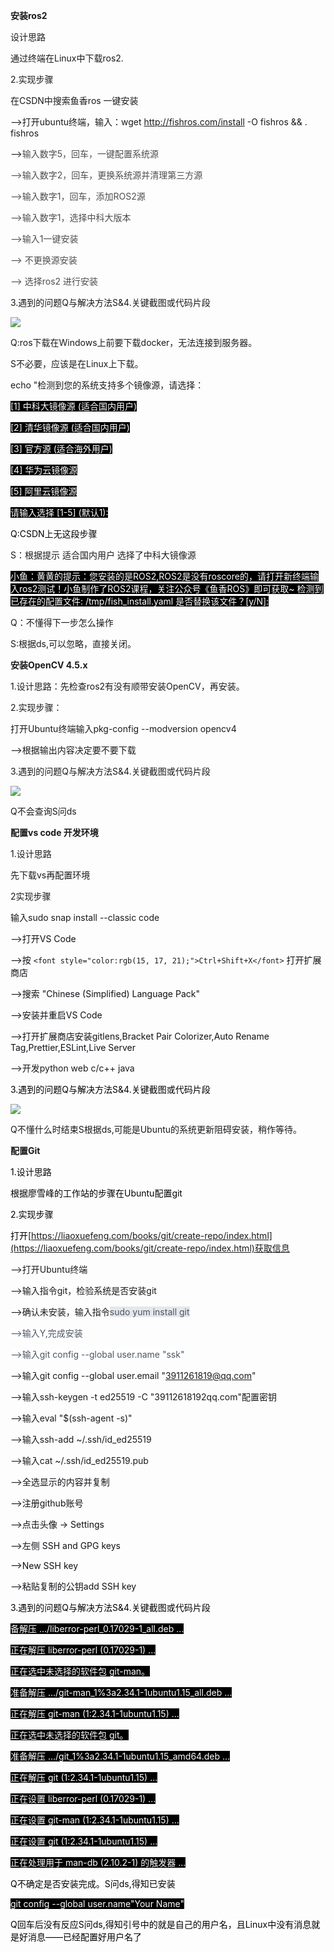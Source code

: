**安装ros2**

设计思路

通过终端在Linux中下载ros2.

2.实现步骤

在CSDN中搜索鱼香ros 一键安装

—>打开ubuntu终端，输入：wget http://fishros.com/install -O fishros && . fishros

—><font style="color:rgb(77, 77, 77);">输入数字5，回车，一键配置系统源</font>

<font style="color:rgb(77, 77, 77);">—>输入数字2，回车，更换系统源并清理第三方源</font>

<font style="color:rgb(77, 77, 77);">—>输入数字1，回车，添加ROS2源</font>

<font style="color:rgb(77, 77, 77);">—>输入数字1，选择中科大版本</font>

<font style="color:rgb(77, 77, 77);">—>输入1一键安装 </font>

<font style="color:rgb(77, 77, 77);">—> 不更换源安装 </font>

<font style="color:rgb(77, 77, 77);">—> 选择ros2 进行安装</font>

3.遇到的问题Q与解决方法S&4.关键截图或代码片段



![](https://cdn.nlark.com/yuque/0/2025/png/61266488/1759930483615-2d83cb9e-228c-4647-89e5-a7dc91ce99c1.png)

Q:ros下载在Windows上前要下载docker，无法连接到服务器。

S不必要，应该是在Linux上下载。

echo "检测到您的系统支持多个镜像源，请选择：

<font style="color:#FFFFFF;background-color:#000000;">[1] 中科大镜像源 (适合国内用户)</font>

<font style="color:#FFFFFF;background-color:#000000;">[2] 清华镜像源 (适合国内用户)</font>

<font style="color:#FFFFFF;background-color:#000000;">[3] 官方源 (适合海外用户)</font>

<font style="color:#FFFFFF;background-color:#000000;">[4] 华为云镜像源</font>

<font style="color:#FFFFFF;background-color:#000000;">[5] 阿里云镜像源</font>

<font style="color:#FFFFFF;background-color:#000000;">请输入选择 [1-5] (默认1):</font>

<font style="color:#000000;background-color:#FFFFFF;">Q:CSDN上无这段步骤</font>

<font style="background-color:#FFFFFF;">S：根据提示 适合国内用户 选择了中科大镜像源</font>

<font style="color:#FFFFFF;background-color:#000000;">小鱼：黄黄的提示：您安装的是ROS2,ROS2是没有roscore的，请打开新终端输入ros2测试！小鱼制作了ROS2课程，关注公众号《鱼香ROS》即可获取~ 检测到已存在的配置文件: /tmp/fish_install.yaml 是否替换该文件？[y/N]: </font>

Q：不懂得下一步怎么操作

S:根据ds,可以忽略，直接关闭。

**安装OpenCV 4.5.x**

1.设计思路：先检查ros2有没有顺带安装OpenCV，再安装。

2.实现步骤：

打开Ubuntu终端输入pkg-config --modversion opencv4

—>根据输出内容决定要不要下载

3.遇到的问题Q与解决方法S&4.关键截图或代码片段



![](https://cdn.nlark.com/yuque/0/2025/png/61266488/1759932683739-d947e2cd-7f42-44eb-8131-8787137e80d6.png)

Q不会查询S问ds

**配置vs code 开发环境**

1.设计思路

先下载vs再配置环境

2实现步骤

输入sudo snap install --classic code

—><font style="color:rgb(15, 17, 21);">打开VS Code</font>

<font style="color:rgb(15, 17, 21);">—>按 </font>`<font style="color:rgb(15, 17, 21);">Ctrl+Shift+X</font>`<font style="color:rgb(15, 17, 21);"> 打开扩展商店</font>

<font style="color:rgb(15, 17, 21);">—>搜索 "Chinese (Simplified) Language Pack"</font>

<font style="color:rgb(15, 17, 21);">—>安装并重启VS Code</font>

<font style="color:rgb(15, 17, 21);">—>打开扩展商店安装gitlens,Bracket Pair Colorizer,Auto Rename Tag,Prettier,ESLint,Live Server</font>

—>开发python web c/c++ java 

<font style="color:#000000;background-color:#FFFFFF;">3.遇到的问题Q与解决方法S&4.关键截图或代码片段</font>

<font style="color:rgb(15, 17, 21);"></font>

![](https://cdn.nlark.com/yuque/0/2025/png/61266488/1760084890236-1806ee41-a275-407c-a79e-c8fd1d4ab04f.png)

Q不懂什么时结束S根据ds,可能是Ubuntu的系统更新阻碍安装，稍作等待。

**配置Git**

<font style="color:#000000;background-color:#FFFFFF;">1.设计思路</font>

<font style="color:#000000;background-color:#FFFFFF;">根据廖雪峰的工作站的步骤在Ubuntu配置git</font>

<font style="color:#000000;background-color:#FFFFFF;">2.实现步骤</font>

<font style="color:#000000;background-color:#FFFFFF;">打开</font>[https://liaoxuefeng.com/books/git/create-repo/index.html](https://liaoxuefeng.com/books/git/create-repo/index.html)获取信息

—>打开Ubuntu终端

—>输入指令git，检验系统是否安装git

—>确认未安装，输入指令<font style="color:rgb(75, 85, 99);background-color:rgb(229, 231, 235);">sudo yum install git</font>

<font style="color:rgb(75, 85, 99);background-color:#FFFFFF;">—>输入Y,完成安装</font>

<font style="color:rgb(75, 85, 99);background-color:#FFFFFF;">—>输入git config --global user.name "ssk"</font>

—>输入git config --global user.email "3911261819@qq.com"

—>输入ssh-keygen -t ed25519 -C "39112618192qq.com"配置密钥

—>输入eval "$(ssh-agent -s)"

—>输入ssh-add ~/.ssh/id_ed25519

—>输入cat ~/.ssh/id_ed25519.pub

—><font style="color:rgb(15, 17, 21);">全选显示的内容并复制</font>

<font style="color:rgb(15, 17, 21);">—>注册github账号</font>

<font style="color:rgb(15, 17, 21);">—>点击头像 → Settings</font>

<font style="color:rgb(15, 17, 21);">—>左侧 SSH and GPG keys</font>

<font style="color:rgb(15, 17, 21);">—>New SSH key</font>

<font style="color:rgb(15, 17, 21);">—>粘贴复制的公钥add SSH key</font>

<font style="color:#000000;background-color:#FFFFFF;">3.遇到的问题Q与解决方法S&4.关键截图或代码片段</font>

<font style="color:#FFFFFF;background-color:#000000;">备解压 .../liberror-perl_0.17029-1_all.deb  ...</font>

<font style="color:#FFFFFF;background-color:#000000;">正在解压 liberror-perl (0.17029-1) ...</font>

<font style="color:#FFFFFF;background-color:#000000;">正在选中未选择的软件包 git-man。</font>

<font style="color:#FFFFFF;background-color:#000000;">准备解压 .../git-man_1%3a2.34.1-1ubuntu1.15_all.deb  ...</font>

<font style="color:#FFFFFF;background-color:#000000;">正在解压 git-man (1:2.34.1-1ubuntu1.15) ...</font>

<font style="color:#FFFFFF;background-color:#000000;">正在选中未选择的软件包 git。</font>

<font style="color:#FFFFFF;background-color:#000000;">准备解压 .../git_1%3a2.34.1-1ubuntu1.15_amd64.deb  ...</font>

<font style="color:#FFFFFF;background-color:#000000;">正在解压 git (1:2.34.1-1ubuntu1.15) ...</font>

<font style="color:#FFFFFF;background-color:#000000;">正在设置 liberror-perl (0.17029-1) ...</font>

<font style="color:#FFFFFF;background-color:#000000;">正在设置 git-man (1:2.34.1-1ubuntu1.15) ...</font>

<font style="color:#FFFFFF;background-color:#000000;">正在设置 git (1:2.34.1-1ubuntu1.15) ...</font>

<font style="color:#FFFFFF;background-color:#000000;">正在处理用于 man-db (2.10.2-1) 的触发器 ...</font>

<font style="color:#000000;background-color:#FFFFFF;">Q不确定是否安装完成。S问ds,得知已安装</font>

<font style="color:#FFFFFF;background-color:#000000;">git config --global user.name"Your Name"</font>

<font style="color:#000000;background-color:#FFFFFF;">Q回车后没有反应S问ds,得知引号中的就是自己的用户名，且Linux中没有消息就是好消息——已经配置好用户名了</font>



